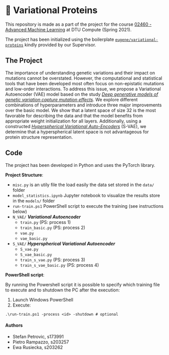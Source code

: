 # :microscope: Variational Proteins

This repository is made as a part of the project for the course [02460 - Advanced Machine Learning](https://kurser.dtu.dk/course/02460) at DTU Compute (Spring 2021). 

The project has been initialized using the boilerplate [`eugene/variational-proteins`](https://github.com/eugene/variational-proteins) kindly provided by our Supervisor.

## The Project 

The importance of understanding genetic variations and their impact on mutations cannot be overstated. However, the computational and statistical tools that have been developed most often focus on non-epistatic mutations and low-order interactions. To address this issue, we propose a Variational Autoencoder (VAE) model based on the study [_Deep generative models of genetic variation capture mutation effects_](https://arxiv.org/abs/1712.06527).  We explore different combinations of hyperparameters and introduce three major improvements over the basic model. We show that a latent space of size 32 is the most favorable for describing the data  and that the model benefits from appropriate weight initialization for all layers. Additionally, using a constructed [_Hyperspherical Variational Auto-Encoders_](https://arxiv.org/abs/1804.00891) (S-VAE), we determine that a hyperspherical latent space is not advantageous for protein structure representation.

## Code

The project has been developed in Python and uses the PyTorch library.

**Project Structure**:
- `misc.py` is an utily file the load easily the data set stored in the `data/` folder 
- `model_statistics.ipynb` Jupyter notebook to visualize the results store in the `models/` folder
- `run-train.ps1` PowerShell script to execute the training (see instructions below)
- `N_VAE/` ***Variational Autoencoder***
  -  `train.py` (PS: process 1)
  -  `train_basic.py` (PS: process 2)
  -  `vae.py`
  -  `vae_basic.py`
- `S_VAE/` ***Hyperspherical Variational Autoencoder***
  -  `S_vae.py`
  -  `S_vae_basic.py`
  -  `train_s_vae.py` (PS: process 3)
  -  `train_s_vae_basic.py` (PS: process 4)

**PowerShell script**:

By running the Powershell script it is possible to specify which training file to execute and to shutdown the PC after the execution:

1. Launch Windows PowerShell
2. Execute:

```
.\run-train.ps1 -process <id> -shutdown # optional
```


#### Authors

* Stefan Petrovic, s173991
* Pietro Rampazzo, s203257
* Ewa Rusiecka, s203262
